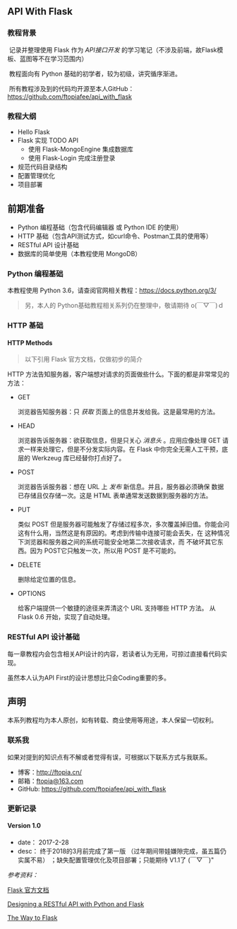 ## API With Flask

### 教程背景

​	记录并整理使用 Flask 作为 *API接口开发* 的学习笔记（不涉及前端，故Flask模板、蓝图等不在学习范围内）

​	教程面向有 Python 基础的初学者，较为初级，讲究循序渐进。

​	所有教程涉及到的代码均开源至本人GitHub：https://github.com/ftopiafee/api_with_flask



### 教程大纲

- Hello Flask
- Flask 实现 TODO API
  - 使用 Flask-MongoEngine 集成数据库 
  - 使用 Flask-Login 完成注册登录
- 规范代码目录结构
- 配置管理优化
- 项目部署



## 前期准备

- Python 编程基础（包含代码编辑器 或 Python IDE 的使用）
- HTTP 基础（包含API测试方式，如curl命令、Postman工具的使用等）
- RESTful API 设计基础
- 数据库的简单使用（本教程使用 MongoDB）



### Python 编程基础

本教程使用 Python 3.6，请查阅官网相关教程：https://docs.python.org/3/

> 另，本人的 Python基础教程相关系列仍在整理中，敬请期待  o(￣▽￣)ｄ



### HTTP 基础

#### HTTP Methods

> 以下引用 Flask 官方文档，仅做初步的简介

HTTP 方法告知服务器，客户端想对请求的页面做些什么。下面的都是非常常见的方法：

- GET

  浏览器告知服务器：只 *获取* 页面上的信息并发给我。这是最常用的方法。

- HEAD

  浏览器告诉服务器：欲获取信息，但是只关心 *消息头* 。应用应像处理 GET 请求一样来处理它，但是不分发实际内容。在 Flask 中你完全无需人工干预，底层的 Werkzeug 库已经替你打点好了。

- POST

  浏览器告诉服务器：想在 URL 上 *发布* 新信息。并且，服务器必须确保 数据已存储且仅存储一次。这是 HTML 表单通常发送数据到服务器的方法。

- PUT

  类似 POST 但是服务器可能触发了存储过程多次，多次覆盖掉旧值。你能会问这有什么用，当然这是有原因的。考虑到传输中连接可能会丢失，在 这种情况下浏览器和服务器之间的系统可能安全地第二次接收请求，而 不破坏其它东西。因为 POST它只触发一次，所以用 POST 是不可能的。

- DELETE

  删除给定位置的信息。

- OPTIONS

  给客户端提供一个敏捷的途径来弄清这个 URL 支持哪些 HTTP 方法。 从 Flask 0.6 开始，实现了自动处理。



### RESTful API 设计基础

每一章教程内会包含相关API设计的内容，若读者认为无用，可掠过直接看代码实现。

虽然本人认为API First的设计思想比只会Coding重要的多。





## 声明

本系列教程均为本人原创，如有转载、商业使用等用途，本人保留一切权利。



### 联系我

如果对提到的知识点有不解或者觉得有误，可根据以下联系方式与我联系。

- 博客：http://ftopia.cn/ 
- 邮箱：ftopia@163.com
- GitHub: https://github.com/ftopiafee/api_with_flask



### 更新记录

#### Version 1.0

- date： 2017-2-28
- desc： 终于2018的3月前完成了第一版 （过年期间带娃嫌隙完成，虽五篇仍实属不易） ；缺失配置管理优化及项目部署；只能期待 V1.1了   (￣▽￣)"  



*参考资料：*

[Flask 官方文档](http://docs.jinkan.org/docs/flask/index.html)

[Designing a RESTful API with Python and Flask](https://blog.miguelgrinberg.com/post/the-flask-mega-tutorial-part-i-hello-world)

[The Way to Flask](http://liuliqiang.info/book/)

